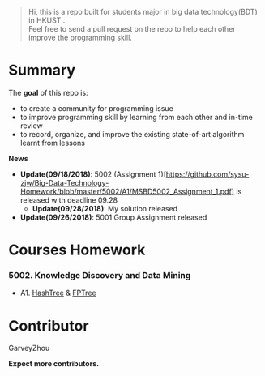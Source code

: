 >Hi, this is a repo built for students major in big data technology(BDT) in HKUST .  \
> Feel free to send a pull request on the repo to help each other improve the programming skill.

# Summary
The **goal** of this repo is:
- to create a community for programming issue
- to improve programming skill by learning from each other and  in-time review
- to record, organize, and improve the existing state-of-art algorithm learnt from lessons

**News**
- **Update(09/18/2018)**: 5002 (Assignment 1)[https://github.com/sysu-zjw/Big-Data-Technology-Homework/blob/master/5002/A1/MSBD5002_Assignment_1.pdf] is released with deadline 09.28
    - **Update(09/28/2018)**: My solution released
- **Update(09/26/2018)**: 5001 Group Assignment released

# Courses Homework
### 5002. Knowledge Discovery and Data Mining
- A1. [HashTree](https://github.com/sysu-zjw/Big-Data-Technology-Homework/blob/master/5002/A1/Q1/HashTree.ipynb) & [FPTree](https://github.com/sysu-zjw/Big-Data-Technology-Homework/blob/master/5002/A1/Q2/FPTree.ipynb)


# Contributor
GarveyZhou

**Expect more contributors.**

